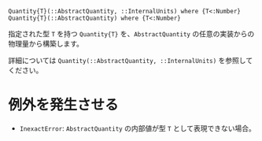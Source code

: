```
Quantity{T}(::AbstractQuantity, ::InternalUnits) where {T<:Number}
Quantity{T}(::AbstractQuantity) where {T<:Number}
```

指定された型 `T` を持つ `Quantity{T}` を、`AbstractQuantity` の任意の実装からの物理量から構築します。

詳細については `Quantity(::AbstractQuantity, ::InternalUnits)` を参照してください。

# 例外を発生させる

  * `InexactError`: `AbstractQuantity` の内部値が型 `T` として表現できない場合。
